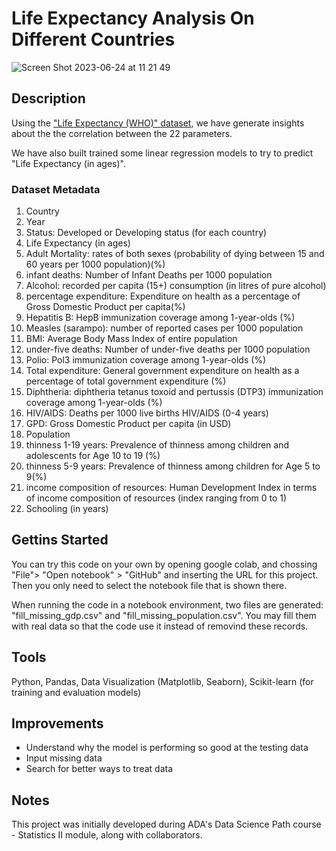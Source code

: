 # Life Expectancy Analysis On Different Countries

![Screen Shot 2023-06-24 at 11 21 49](https://github.com/SLMath/Life-Expectancy-Analysis/assets/52578481/20fad8f0-8bd9-4f0b-8de9-beb4c6ee210d)


## Description
Using the ["Life Expectancy (WHO)" dataset](https://www.kaggle.com/datasets/kumarajarshi/life-expectancy-who), 
we have generate insights about the the correlation between the 22 parameters.

We have also built trained some linear regression models to try to predict "Life Expectancy (in ages)".

### Dataset Metadata
1. Country
2. Year
3. Status: Developed or Developing status (for each country)
4. Life Expectancy (in ages)
5. Adult Mortality: rates of both sexes (probability of dying between 15 and 60 years per 1000 population)(%)
6. infant deaths: Number of Infant Deaths per 1000 population
7. Alcohol: recorded per capita (15+) consumption (in litres of pure alcohol)
8. percentage expenditure: Expenditure on health as a percentage of Gross Domestic Product per capita(%)
9. Hepatitis B: HepB immunization coverage among 1-year-olds (%)
10. Measles (sarampo): number of reported cases per 1000 population 
11. BMI: Average Body Mass Index of entire population
12. under-five deaths: Number of under-five deaths per 1000 population 
13. Polio: Pol3 immunization coverage among 1-year-olds (%)
14. Total expenditure: General government expenditure on health as a percentage of total government expenditure (%)
15. Diphtheria: diphtheria tetanus toxoid and pertussis (DTP3) immunization coverage among 1-year-olds (%)
16. HIV/AIDS: Deaths per 1000 live births HIV/AIDS (0-4 years)
17. GPD: Gross Domestic Product per capita (in USD)
18. Population
19. thinness 1-19 years: Prevalence of thinness among children and adolescents for Age 10 to 19 (%)
20. thinness 5-9 years: Prevalence of thinness among children for Age 5 to 9(%)
21. income composition of resources: Human Development Index in terms of income composition of resources (index ranging from 0 to 1)
22. Schooling (in years)

## Gettins Started
You can try this code on your own by opening google colab, and chossing "File"> "Open notebook" > "GitHub" and inserting the URL for this project. Then you only need to select the notebook file that is shown there.

When running the code in a notebook environment, two files are generated:
"fill_missing_gdp.csv" and "fill_missing_population.csv". 
You may fill them with real data so that the code use it instead of removind these records.

## Tools
Python,
Pandas,
Data Visualization (Matplotlib, Seaborn),
Scikit-learn (for training and evaluation models)

## Improvements
- Understand why the model is performing so good at the testing data
- Input missing data
- Search for better ways to treat data

## Notes
This project was initially developed during ADA's Data Science Path course - Statistics II module,
along with collaborators.
